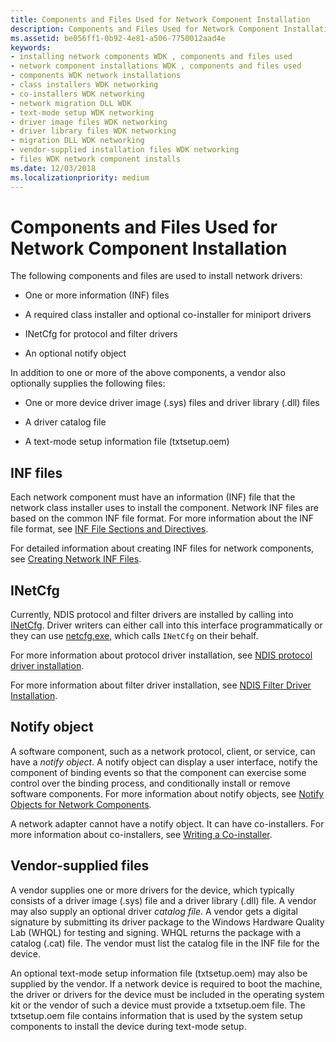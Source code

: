 ```yaml
---
title: Components and Files Used for Network Component Installation
description: Components and Files Used for Network Component Installation
ms.assetid: be056ff1-0b92-4e81-a506-7750012aad4e
keywords:
- installing network components WDK , components and files used
- network component installations WDK , components and files used
- components WDK network installations
- class installers WDK networking
- co-installers WDK networking
- network migration DLL WDK
- text-mode setup WDK networking
- driver image files WDK networking
- driver library files WDK networking
- migration DLL WDK networking
- vendor-supplied installation files WDK networking
- files WDK network component installs
ms.date: 12/03/2018
ms.localizationpriority: medium
---
```


# Components and Files Used for Network Component Installation

The following components and files are used to install network drivers:

-   One or more information (INF) files

-   A required class installer and optional co-installer for miniport drivers

-   INetCfg for protocol and filter drivers

-   An optional notify object

In addition to one or more of the above components, a vendor also optionally supplies the following files:

-   One or more device driver image (.sys) files and driver library (.dll) files

-   A driver catalog file

-   A text-mode setup information file (txtsetup.oem)

## INF files

Each network component must have an information (INF) file that the network class installer uses to install the component. Network INF files are based on the common INF file format. For more information about the INF file format, see [INF File Sections and Directives](https://msdn.microsoft.com/library/windows/hardware/ff547433).

For detailed information about creating INF files for network components, see [Creating Network INF Files](creating-network-inf-files.md).

## INetCfg

Currently, NDIS protocol and filter drivers are installed by calling into [INetCfg](https://docs.microsoft.com/previous-versions/windows/hardware/network/ff547694%28v%3dvs.85%29). Driver writers can either call into this interface programmatically or they can use [netcfg.exe](https://docs.microsoft.com/windows-server/administration/windows-commands/netcfg), which calls `INetCfg` on their behalf.

For more information about protocol driver installation, see [NDIS protocol driver installation](ndis-protocol-driver-installation.md).

For more information about filter driver installation, see [NDIS Filter Driver Installation](ndis-filter-driver-installation.md).

## Notify object

A software component, such as a network protocol, client, or service, can have a *notify object*. A notify object can display a user interface, notify the component of binding events so that the component can exercise some control over the binding process, and conditionally install or remove software components. For more information about notify objects, see [Notify Objects for Network Components](notify-objects-for-network-components.md).

A network adapter cannot have a notify object. It can have co-installers. For more information about co-installers, see [Writing a Co-installer](https://msdn.microsoft.com/library/windows/hardware/ff554011).

## Vendor-supplied files

A vendor supplies one or more drivers for the device, which typically consists of a driver image (.sys) file and a driver library (.dll) file. A vendor may also supply an optional driver *catalog file*. A vendor gets a digital signature by submitting its driver package to the Windows Hardware Quality Lab (WHQL) for testing and signing. WHQL returns the package with a catalog (.cat) file. The vendor must list the catalog file in the INF file for the device.

An optional text-mode setup information file (txtsetup.oem) may also be supplied by the vendor. If a network device is required to boot the machine, the driver or drivers for the device must be included in the operating system kit or the vendor of such a device must provide a txtsetup.oem file. The txtsetup.oem file contains information that is used by the system setup components to install the device during text-mode setup.

 

 





